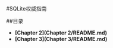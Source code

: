 #SQLite权威指南 

##目录

- **[Chapter 2](Chapter 2/README.md)**<br/>
- **[Chapter 3](Chapter 3/README.md)**<br/>

